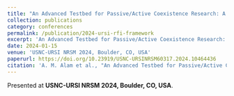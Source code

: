 ```yaml
---
title: "An Advanced Testbed for Passive/Active Coexistence Research: A Comprehensive Framework for RFI Detection, Mitigation, and Calibration"
collection: publications
category: conferences
permalink: /publication/2024-ursi-rfi-framework
excerpt: 'An Advanced Testbed for Passive/Active Coexistence Research: A Comprehensive Framework for RFI Detection, Mitigation, and Calibration presented at USNC-URSI NRSM 2024, Boulder, CO, USA.'
date: 2024-01-15
venue: 'USNC-URSI NRSM 2024, Boulder, CO, USA'
paperurl: https://doi.org/10.23919/USNC-URSINRSM60317.2024.10464436
citation: 'A. M. Alam et al., "An Advanced Testbed for Passive/Active Coexistence Research," in <i>USNC-URSI NRSM</i>, Boulder, CO, 2024.'
---
```


Presented at **USNC-URSI NRSM 2024, Boulder, CO, USA**.

